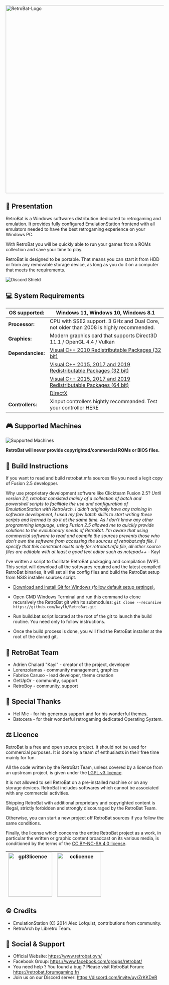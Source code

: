 <img src="https://www.retrobat.ovh/img/retrobat_logo.svg" width="600" alt="RetroBat-Logo" class="center">

## 📌 Presentation

RetroBat is a Windows softwares distribution dedicated to retrogaming and emulation. It provides fully configured EmulationStation frontend with all emulators needed to have the best retrogaming experience on your Windows PC.

With RetroBat you will be quickly able to run your games from a ROMs collection and save your time to play.

RetroBat is designed to be portable. That means you can start it from HDD or from any removable storage device, as long as you do it on a computer that meets the requirements. 

![Discord Shield](https://discordapp.com/api/guilds/748519802255179917/widget.png?style=banner2)

## 💻 System Requirements

|**OS supported:**|Windows 11, Windows 10, Windows 8.1|
|---|---|
|**Processor:**|CPU with SSE2 support. 3 GHz and Dual Core, not older than 2008 is highly recommended.|
|**Graphics:**|Modern graphics card that supports Direct3D 11.1 / OpenGL 4.4 / Vulkan|
|**Dependancies:**|[Visual C++ 2010 Redistributable Packages (32 bit)](https://www.techpowerup.com/download/visual-c-redistributable-runtime-package-all-in-one/)|
|   |[Visual C++ 2015, 2017 and 2019 Redistributable Packages (32 bit)](https://www.techpowerup.com/download/visual-c-redistributable-runtime-package-all-in-one/)|
|   |[Visual C++ 2015, 2017 and 2019 Redistributable Packages (64 bit)](https://www.techpowerup.com/download/visual-c-redistributable-runtime-package-all-in-one/)|
|   |[DirectX](https://www.microsoft.com/download/details.aspx?id=35)|
|**Controllers:**|Xinput controllers hightly recommanded. Test your controller [HERE](https://gamepad-tester.com)|

## 🎮 Supported Machines

![Supported Machines](https://www.retrobat.ovh/img/systems4.png)

**RetroBat will never provide copyrighted/commercial ROMs or BIOS files.**

## 🧰 Build Instructions

<!--<img src="https://www.retrobat.ovh/img/under-construction.png" width="240" alt="under-construction" class="center">-->

If you want to read and build retrobat.mfa sources file you need a legit copy of Fusion 2.5 developper.

Why use proprietary development software like Clickteam Fusion 2.5? 
*Until version 2.1, retrobat consisted mainly of a collection of batch and powershell scripts to facilitate the use and configuration of EmulationStation with RetroArch. I didn't originally have any training in software development, I used my few batch skills to start writing these scripts and learned to do it at the same time. As I don't know any other programming language, using Fusion 2.5 allowed me to quickly provide solutions to the evolutionary needs of RetroBat. I'm aware that using commercial software to read and compile the sources prevents those who don't own the software from accessing the sources of retrobat.mfa file. I specify that this constraint exists only for retrobat.mfa file, all other source files are editable with at least a good text editor such as notepad++* - Kayl

I've written a script to facilitate RetroBat packaging and compilation (WIP). This script will download all the softwares required and the latest compiled RetroBat binaries, it will set all the config files and build the RetroBat setup from NSIS installer sources script.

- [Download and install Git for Windows (follow default setup settings).](https://gitforwindows.org/)

- Open CMD Windows Terminal and run this command to clone recursively the RetroBat git with its submodules:
`git clone --recursive https://github.com/kaylh/RetroBat.git`

- Run build.bat script located at the root of the git to launch the build routine. You need only to follow instructions.

- Once the build process is done, you will find the RetroBat installer at the root of the cloned git.

## 🦇 RetroBat Team

- Adrien Chalard "Kayl" - creator of the project, developer
- Lorenzolamas - community management, graphics
- Fabrice Caruso - lead developer, theme creation
- GetUpOr - community, support
- RetroBoy - community, support

## 🤘 Special Thanks

- Hel Mic - for his generous support and for his wonderful themes.
- Batocera - for their wonderful retrogaming dedicated Operating System.

## ⚖ Licence

RetroBat is a free and open source project. It should not be used for commercial purposes.
It is done by a team of enthusiasts in their free time mainly for fun.

All the code written by the RetroBat Team, unless covered by a licence from an upstream project, is given under the [LGPL v3 licence](https://www.gnu.org/licenses/lgpl-3.0.html).

It is not allowed to sell RetroBat on a pre-installed machine or on any storage devices. RetroBat includes softwares which cannot be associated with any commercial activities.

Shipping RetroBat with additional proprietary and copyrighted content is illegal, strictly forbidden and strongly discouraged by the RetroBat Team.

Otherwise, you can start a new project off RetroBat sources if you follow the same conditions.

Finally, the license which concerns the entire RetroBat project as a work, in particular the written or graphic content broadcast on its various media, is conditioned by the terms of the [CC BY-NC-SA 4.0 license](https://creativecommons.org/licenses/by-nc-sa/4.0/).

|<img src="https://www.gnu.org/graphics/gplv3-127x51.png" width="140" alt="gpl3licence" class="center">|<img src="https://upload.wikimedia.org/wikipedia/commons/thumb/c/ce/Cc-by-nc-sa_euro_icon.svg/1280px-Cc-by-nc-sa_euro_icon.svg.png" width="140" alt="cclicence" class="center">|
|---|---|

## © Credits

- EmulationStation (C) 2014 Alec Lofquist, contributions from community.
- RetroArch by Libretro Team.

## 💬 Social & Support

- Official Website: https://www.retrobat.ovh/
- Facebook Group: https://www.facebook.com/groups/retrobat/
- You need help ? You found a bug ? Please visit RetroBat Forum: https://retrobat.forumgaming.fr/
- Join us on our Discord server: https://discord.com/invite/uyrZrKKDeR
